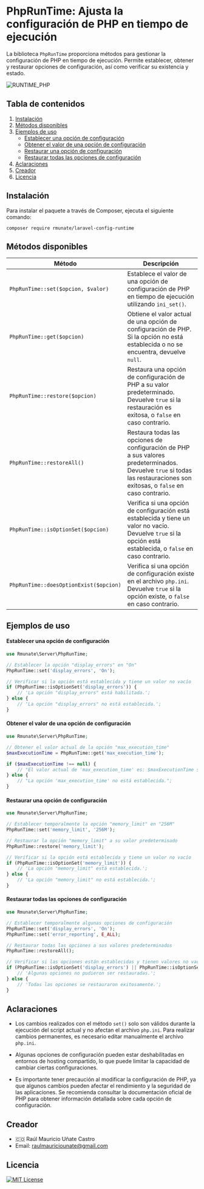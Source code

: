 # PhpRunTime: Ajusta la configuración de PHP en tiempo de ejecución

La biblioteca `PhpRunTime` proporciona métodos para gestionar la configuración de PHP en tiempo de ejecución. Permite establecer, obtener y restaurar opciones de configuración, así como verificar su existencia y estado.

![RUNTIME_PHP](https://github.com/rmunate/PHPInfoServer/assets/91748598/873f40e0-9278-4a82-a50c-5baef7b7691a)

## Tabla de contenidos
1. [Instalación](#instalación)
2. [Métodos disponibles](#métodos-disponibles)
3. [Ejemplos de uso](#ejemplos-de-uso)
   - [Establecer una opción de configuración](#establecer-una-opción-de-configuración)
   - [Obtener el valor de una opción de configuración](#obtener-el-valor-de-una-opción-de-configuración)
   - [Restaurar una opción de configuración](#restaurar-una-opción-de-configuración)
   - [Restaurar todas las opciones de configuración](#restaurar-todas-las-opciones-de-configuración)
4. [Aclaraciones](#aclaraciones)
5. [Creador](#creador)
6. [Licencia](#licencia)

## Instalación
Para instalar el paquete a través de Composer, ejecuta el siguiente comando:

```shell
composer require rmunate/laravel-config-runtime
```

## Métodos disponibles

| Método | Descripción |
| - | - |
| `PhpRunTime::set($opcion, $valor)` | Establece el valor de una opción de configuración de PHP en tiempo de ejecución utilizando `ini_set()`. |
| `PhpRunTime::get($opcion)` | Obtiene el valor actual de una opción de configuración de PHP. Si la opción no está establecida o no se encuentra, devuelve `null`. |
| `PhpRunTime::restore($opcion)` | Restaura una opción de configuración de PHP a su valor predeterminado. Devuelve `true` si la restauración es exitosa, o `false` en caso contrario. |
| `PhpRunTime::restoreAll()` | Restaura todas las opciones de configuración de PHP a sus valores predeterminados. Devuelve `true` si todas las restauraciones son exitosas, o `false` en caso contrario. |
| `PhpRunTime::isOptionSet($opcion)` | Verifica si una opción de configuración está establecida y tiene un valor no vacío. Devuelve `true` si la opción está establecida, o `false` en caso contrario. |
| `PhpRunTime::doesOptionExist($opcion)` | Verifica si una opción de configuración existe en el archivo `php.ini`. Devuelve `true` si la opción existe, o `false` en caso contrario. |

## Ejemplos de uso

#### Establecer una opción de configuración

```php
use Rmunate\Server\PhpRunTime;

// Establecer la opción "display_errors" en "On"
PhpRunTime::set('display_errors', 'On');

// Verificar si la opción está establecida y tiene un valor no vacío
if (PhpRunTime::isOptionSet('display_errors')) {
    // 'La opción "display_errors" está habilitada.';
} else {
    // 'La opción "display_errors" no está establecida.';
}
```

#### Obtener el valor de una opción de configuración

```php
use Rmunate\Server\PhpRunTime;

// Obtener el valor actual de la opción "max_execution_time"
$maxExecutionTime = PhpRunTime::get('max_execution_time');

if ($maxExecutionTime !== null) {
    // "El valor actual de 'max_execution_time' es: $maxExecutionTime segundos.";
} else {
    // "La opción 'max_execution_time' no está establecida.";
}
```

#### Restaurar una opción de configuración

```php
use Rmunate\Server\PhpRunTime;

// Establecer temporalmente la opción "memory_limit" en "256M"
PhpRunTime::set('memory_limit', '256M');

// Restaurar la opción "memory_limit" a su valor predeterminado
PhpRunTime::restore('memory_limit');

// Verificar si la opción está establecida y tiene un valor no vacío
if (PhpRunTime::isOptionSet('memory_limit')) {
    // 'La opción "memory_limit" está establecida.';
} else {
    // 'La opción "memory_limit" no está establecida.';
}
```

#### Restaurar todas las opciones de configuración

```php
use Rmunate\Server\PhpRunTime;

// Establecer temporalmente algunas opciones de configuración
PhpRunTime::set('display_errors', 'On');
PhpRunTime::set('error_reporting', E_ALL);

// Restaurar todas las opciones a sus valores predeterminados
PhpRunTime::restoreAll();

// Verificar si las opciones están establecidas y tienen valores no vacíos
if (PhpRunTime::isOptionSet('display_errors') || PhpRunTime::isOptionSet('error_reporting')) {
    // 'Algunas opciones no pudieron ser restauradas.';
} else {
    // 'Todas las opciones se restauraron exitosamente.';
}
```

## Aclaraciones

- Los cambios realizados con el método `set()` solo son válidos durante la ejecución del script actual y no afectan el archivo `php.ini`. Para realizar cambios permanentes, es necesario editar manualmente el archivo `php.ini`.

- Algunas opciones de configuración pueden estar deshabilitadas en entornos de hosting compartido, lo que puede limitar la capacidad de cambiar ciertas configuraciones.

- Es importante tener precaución al modificar la configuración de PHP, ya que algunos cambios pueden afectar el rendimiento y la seguridad de las aplicaciones. Se recomienda consultar la documentación oficial de PHP para obtener información detallada sobre cada opción de configuración.

## Creador
- 🇨🇴 Raúl Mauricio Uñate Castro
- Email: raulmauriciounate@gmail.com

## Licencia
[![MIT License](https://img.shields.io/badge/License-MIT-green.svg)](https://choosealicense.com/licenses/mit/)

